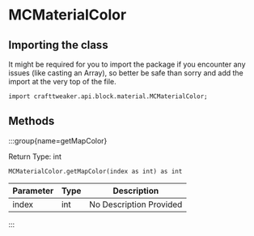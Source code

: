# MCMaterialColor

## Importing the class

It might be required for you to import the package if you encounter any issues (like casting an Array), so better be safe than sorry and add the import at the very top of the file.
```zenscript
import crafttweaker.api.block.material.MCMaterialColor;
```


## Methods

:::group{name=getMapColor}

Return Type: int

```zenscript
MCMaterialColor.getMapColor(index as int) as int
```

| Parameter | Type | Description |
|-----------|------|-------------|
| index | int | No Description Provided |


:::


